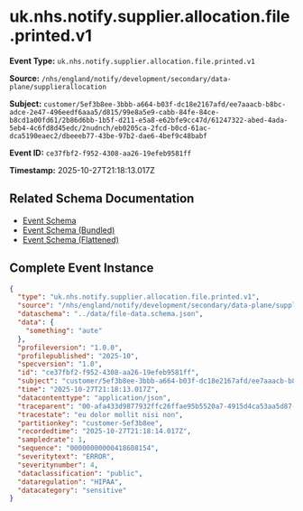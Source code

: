 # uk.nhs.notify.supplier.allocation.file.printed.v1

**Event Type:** `uk.nhs.notify.supplier.allocation.file.printed.v1`

**Source:** `/nhs/england/notify/development/secondary/data-plane/supplierallocation`

**Subject:** `customer/5ef3b8ee-3bbb-a664-b03f-dc18e2167afd/ee7aaacb-b8bc-adce-2e47-496eedf6aaa5/d815/99e8a5e9-cabb-84fe-84ce-b8cd1a00fd61/2b86d6bb-1b5f-d211-e5a8-e62bfe9cc47d/61247322-abed-4ada-5eb4-4c6fd8d45edc/2nudnch/eb0205ca-2fcd-b0cd-61ac-dca5190eaec2/dbeeeb77-43be-97b2-dae6-4bef9c48babf`

**Event ID:** `ce37fbf2-f952-4308-aa26-19efeb9581ff`

**Timestamp:** 2025-10-27T21:18:13.017Z

## Related Schema Documentation

- [Event Schema](../file-printed.schema.md)
- [Event Schema (Bundled)](../file-printed.bundle.schema.md)
- [Event Schema (Flattened)](../file-printed.flattened.schema.md)

## Complete Event Instance

```json
{
  "type": "uk.nhs.notify.supplier.allocation.file.printed.v1",
  "source": "/nhs/england/notify/development/secondary/data-plane/supplierallocation",
  "dataschema": "../data/file-data.schema.json",
  "data": {
    "something": "aute"
  },
  "profileversion": "1.0.0",
  "profilepublished": "2025-10",
  "specversion": "1.0",
  "id": "ce37fbf2-f952-4308-aa26-19efeb9581ff",
  "subject": "customer/5ef3b8ee-3bbb-a664-b03f-dc18e2167afd/ee7aaacb-b8bc-adce-2e47-496eedf6aaa5/d815/99e8a5e9-cabb-84fe-84ce-b8cd1a00fd61/2b86d6bb-1b5f-d211-e5a8-e62bfe9cc47d/61247322-abed-4ada-5eb4-4c6fd8d45edc/2nudnch/eb0205ca-2fcd-b0cd-61ac-dca5190eaec2/dbeeeb77-43be-97b2-dae6-4bef9c48babf",
  "time": "2025-10-27T21:18:13.017Z",
  "datacontenttype": "application/json",
  "traceparent": "00-afa433d9877932ffc26ffae95b5520a7-4915d4ca53aa5d87-01",
  "tracestate": "eu dolor mollit nisi non",
  "partitionkey": "customer-5ef3b8ee",
  "recordedtime": "2025-10-27T21:18:14.017Z",
  "sampledrate": 1,
  "sequence": "00000000000418608154",
  "severitytext": "ERROR",
  "severitynumber": 4,
  "dataclassification": "public",
  "dataregulation": "HIPAA",
  "datacategory": "sensitive"
}
```
